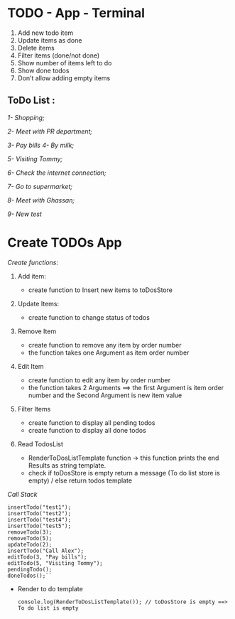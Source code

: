 # TODO - App - Terminal

1. Add new todo item
2. Update items as done
3. Delete items
4. Filter items (done/not done)
5. Show number of items left to do
6. Show done todos
7. Don’t allow adding empty items

## ToDo List :

_1- Shopping;_

_2- Meet with PR department;_

_3- Pay bills 4- By milk;_

_5- Visiting Tommy;_

_6- Check the internet connection;_

_7- Go to supermarket;_

_8- Meet with Ghassan;_

_9- New test_

# Create TODOs App

_Create functions:_

1. Add item:

   - create function to Insert new items to toDosStore

2. Update Items:

   - create function to change status of todos

3. Remove Item

   - create function to remove any item by order number
   - the function takes one Argument as item order number

4. Edit Item

   - create function to edit any item by order number
   - the function takes 2 Arguments ==> the first Argument is item order number and the Second Argument is new item value

5. Filter Items

   - create function to display all pending todos
   - create function to display all done todos

6. Read TodosList

   - RenderToDosListTemplate function -> this function prints the end Results as string template.
   - check if toDosStore is empty return a message (To do list store is empty) / else return todos template

_Call Stack_

    insertTodo("test1");
    insertTodo("test2");
    insertTodo("test4");
    insertTodo("test5");
    removeTodo(3);
    removeTodo(5);
    updateTodo(2);
    insertTodo("Call Alex");
    editTodo(3, "Pay bills");
    editTodo(5, "Visiting Tommy");
    pendingTodo();
    doneTodos();``

- Render to do template 

      console.log(RenderToDosListTemplate()); // toDosStore is empty ==> To do list is empty

